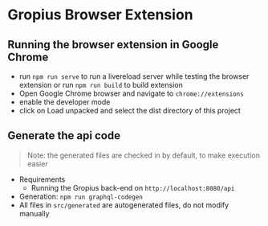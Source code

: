 # Gropius Browser Extension

## Running the browser extension in Google Chrome

- run `npm run serve` to run a livereload server while testing the browser extension or run `npm run build` to build extension
- Open Google Chrome browser and navigate to `chrome://extensions`
- enable the developer mode
- click on Load unpacked and select the dist directory of this project

## Generate the api code

> Note: the generated files are checked in by default, to make execution easier

- Requirements
  - Running the Gropius back-end on `http://localhost:8080/api`
- Generation: `npm run graphql-codegen`
- All files in `src/generated` are autogenerated files, do not modify manually
